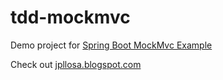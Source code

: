 # tdd-mockmvc
Demo project for [Spring Boot MockMvc Example](https://jpllosa.blogspot.com/2023/01/spring-boot-mockmvc-example.html)

Check out [jpllosa.blogspot.com](https://jpllosa.blogspot.com/)